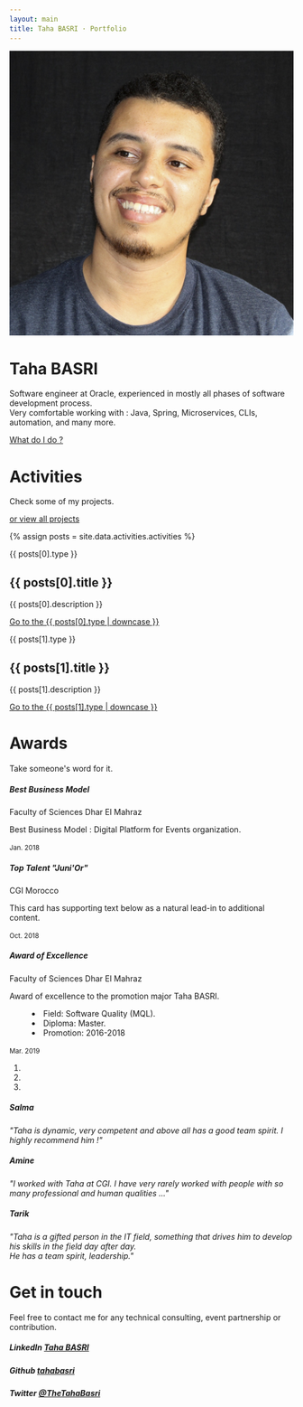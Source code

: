 ```yaml
---
layout: main
title: Taha BASRI · Portfolio
---
```


<div class="banner-bg position-relative overflow-hidden p-3 p-md-5 text-center bg-light">
  <div class="col-md-9 p-lg-2 mx-auto my-2">
    <p><img class="profil" src="rsc/profil.jpg" alt="Me, when I am prepared for a picture"/></p>
    <h1 class="display-4 font-weight-normal text-light">Taha BASRI</h1>
    <p class="lead font-weight-normal text-light">
      Software engineer at Oracle, experienced in mostly all phases of software development process.
      <br/>Very comfortable working with : Java, Spring, Microservices, CLIs, automation, and many more.</p>
    <a class="btn btn-dark text-success" href="#activitiesSection">What do I do ?</a>
  </div>
  <!-- scroll here above the Activities because the sticky navbar cuts the view -->
  <div id="activitiesSection"></div>
</div>

<div class="jumbotron jumbotron-fluid my-0">
  <div class="container text-white">
    <h1 class="display-3">Activities</h1>
    <div class="container">
      <div class="row">
        <p class="lead m-0 mr-2 text-success">Check some of my projects.</p>
        <a href="activity" class="btn btn-primary">or view all projects</a>
      </div>
    </div>
  </div>
</div>

{% assign posts = site.data.activities.activities %}

<div class="d-md-flex flex-md-equal w-100 my-md-3 pl-md-3">
  <div class="bg-dark mr-md-3 pt-3 px-3 pt-md-5 px-md-4 text-center text-white overflow-hidden">
    <div class="my-3 py-3">
      <p class="display-6 mb-0">{{ posts[0].type }}</p>
      <h2 class="display-5">{{ posts[0].title }}</h2>
      <p class="lead">{{ posts[0].description }}</p>
      <a target="_blank" href="{{ posts[0].link }}" class="btn btn-primary">Go to the {{ posts[0].type | downcase }}</a>
    </div>
    <div class="bg-light shadow-sm mx-auto post" style="background-image: url('{{ posts[0].img }}');"></div>
  </div>
  <div class="bg-light mr-md-3 pt-3 px-3 pt-md-5 px-md-5 text-center overflow-hidden">
    <div class="my-3 p-3">
      <p class="display-6 mb-0">{{ posts[1].type }}</p>
      <h2 class="display-5">{{ posts[1].title }}</h2>
      <p class="lead">{{ posts[1].description }}</p>
      <a target="_blank" href="{{ posts[1].link }}" class="btn btn-primary">Go to the {{ posts[1].type | downcase }}</a>
    </div>
    <div class="bg-dark shadow-sm mx-auto post" style="background-image: url('{{ posts[1].img }}');"></div>
  </div>
</div>

<div class="jumbotron jumbotron-fluid mt-0 mb-3">
  <div class="container text-white">
    <h1 class="display-3">Awards</h1>
    <p class="lead text-success">Take someone's word for it.</p>
  </div>
</div>

<div class="container">
  <div class="card-deck">
    <div class="card border-success bg-dark text-white">
      <div class="card-body">
        <h5 class="card-title">Best Business Model</h5>
        <span class="badge badge-primary">Faculty of Sciences Dhar El Mahraz</span>
        <p class="card-text">Best Business Model : Digital Platform for Events organization.</p>
      </div>
      <div class="card-footer">
        <small class="text-muted">Jan. 2018</small>
      </div>
    </div>
    <div class="card border-success bg-dark text-white">
      <div class="card-body">
        <h5 class="card-title">Top Talent "Juni'Or"</h5>
        <span class="badge badge-danger">CGI Morocco</span>
        <p class="card-text">This card has supporting text below as a natural lead-in to additional content.</p>
      </div>
      <div class="card-footer">
        <small class="text-muted">Oct. 2018</small>
      </div>
    </div>
    <div class="card border-success bg-dark text-white">
      <div class="card-body">
        <h5 class="card-title">Award of Excellence</h5>
        <span class="badge badge-primary">Faculty of Sciences Dhar El Mahraz</span>
        <p class="card-text">Award of excellence to the promotion major Taha BASRI.
          <dd>
            <li>Field: Software Quality (MQL).</li>
            <li>Diploma: Master.</li>
            <li>Promotion: 2016-2018</li>
          </dd></p>
      </div>
      <div class="card-footer">
        <small class="text-muted">Mar. 2019</small>
      </div>
    </div>
  </div>
</div>

<div class="container-lg my-3">
  <div id="recomCarousel" class="carousel slide" data-interval="10000" data-ride="carousel">
      <!-- Carousel indicators -->
      <ol class="carousel-indicators">
          <li data-target="#recomCarousel" data-slide-to="0" class="active"></li>
          <li data-target="#recomCarousel" data-slide-to="1"></li>
          <li data-target="#recomCarousel" data-slide-to="2"></li>
      </ol>
      <!-- Wrapper for carousel items -->
      <div class="carousel-inner">
          <div class="carousel-item active">
              <div class="carousel-caption d-none d-md-block">
                <h5>Salma</h5>
                <i>"Taha is dynamic, very competent and above all has a good team spirit. I highly recommend him !"</i>
              </div>
          </div>
          <div class="carousel-item">
              <div class="carousel-caption d-none d-md-block">
                <h5>Amine</h5>
                <i>"I worked with Taha at CGI. I have very rarely worked with people with so many professional and human qualities ..."</i>
              </div>
          </div>
          <div class="carousel-item">
              <div class="carousel-caption d-none d-md-block">
                  <h5>Tarik</h5>
                  <i>"Taha is a gifted person in the IT field, something that drives him to develop his skills in the field day after day.
                    <br/>He has a team spirit, leadership."</i>
              </div>
          </div>
      </div>
      <!-- Carousel controls -->
      <a class="carousel-control-prev" href="#recomCarousel" data-slide="prev">
          <span class="carousel-control-prev-icon"></span>
      </a>
      <a class="carousel-control-next" href="#recomCarousel" data-slide="next">
          <span class="carousel-control-next-icon"></span>
      </a>
  </div>
</div>

<div class="jumbotron jumbotron-fluid mt-0 mb-3">
  <div class="container text-white">
    <h1 class="display-3">Get in touch</h1>
    <p class="lead text-success">Feel free to contact me for any technical consulting, event partnership or contribution.</p>
  </div>
</div>

<div id="contactSection" class="container">
  <div class="row">
    <div class="col-sm">
      <div class="card border-info mb-3" style="max-width: 18rem;">
        <div class="card-body text-info">
          <h5 class="card-title">LinkedIn <i class="fa fa-linkedin-square" aria-hidden="true"></i>
            <a  target="_blank" href="https://www.linkedin.com/in/tahabasri/en" class="badge badge-info">Taha BASRI</a></h5></div>
      </div>
    </div>
    <div class="col-sm">
      <div class="card border-dark mb-3" style="max-width: 18rem;">
        <div class="card-body text-dark">
          <h5 class="card-title">Github <i class="fa fa-github" aria-hidden="true"></i>
            <a  target="_blank" href="https://github.com/tahabasri" class="badge badge-dark">tahabasri</a></h5></div>
      </div>
    </div>
    <div class="col-sm">
      <div class="card border-primary mb-3" style="max-width: 18rem;">
        <div class="card-body text-primary">
          <h5 class="card-title">Twitter <i class="fa fa-twitter" aria-hidden="true"></i>
            <a  target="_blank" href="https://twitter.com/TheTahaBasri" class="badge badge-primary">@TheTahaBasri</a></h5></div>
      </div>
    </div>
  </div>
</div>